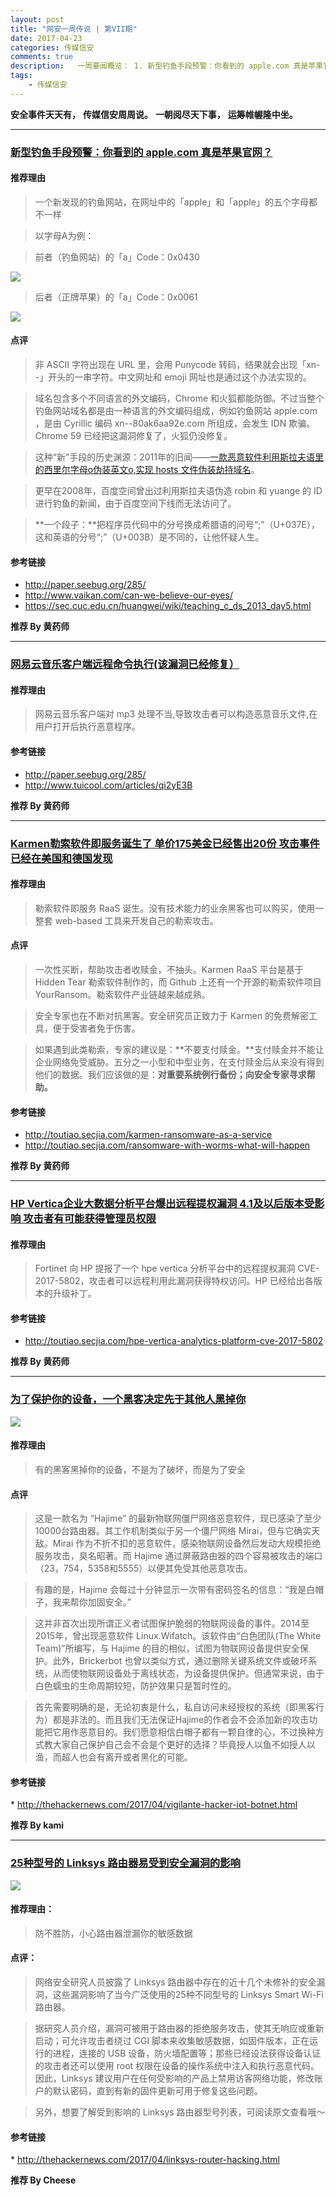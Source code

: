 ```yaml
---  
layout: post  
title: "网安一周传说 | 第VII期"
date: 2017-04-23
categories: 传媒信安    
comments: true
description:   一周要闻概览： 1. 新型钓鱼手段预警：你看到的 apple.com 真是苹果官网？ 2. 网易云音乐客户端远程命令执行(该漏洞已经修复） 3. Karmen勒索软件即服务诞生了，已在美国和德国发现攻击事件 4. HP Vertica企业大数据分析平台爆出远程提权漏洞 5. 为了保护你的设备，一个黑客决定先于其他人黑掉你 6. 25种型号的Linksys路由器易受到安全漏洞的影响
tags:
    - 传媒信安   
---  
```

**安全事件天天有，**
**传媒信安周周说。**
**一朝阅尽天下事，**
**运筹帷幄隆中坐。**

***

### [新型钓鱼手段预警：你看到的 аррӏе.com 真是苹果官网？](http://paper.seebug.org/285/)

#### 推荐理由
>一个新发现的钓鱼网站，在网址中的「аррӏе」和「apple」的五个字母都不一样

>以字母A为例：

>前者（钓鱼网站）的「а」Code：0x0430 

![](http://127.0.0.1:4000//resources/images/71.jpg) 


>后者（正牌苹果）的「a」Code：0x0061 


![](http://127.0.0.1:4000//resources/images/72.jpg) 


#### 点评
>非 ASCII 字符出现在 URL 里，会用 Punycode 转码，结果就会出现「xn--」开头的一串字符。中文网址和 emoji 网址也是通过这个办法实现的。

>域名包含多个不同语言的外文编码，Chrome 和火狐都能防御。不过当整个钓鱼网站域名都是由一种语言的外文编码组成，例如钓鱼网站 apple.com ，是由 Cyrillic 编码 xn--80ak6aa92e.com 所组成，会发生 IDN 欺骗。Chrome 59 已经把这漏洞修复了，火狐仍没修复。

>这种“新”手段的历史渊源：2011年的旧闻——[一款恶意软件利用斯拉夫语里的西里尔字母o伪装英文o,实现 hosts 文件伪装劫持域名](http://www.vaikan.com/can-we-believe-our-eyes/)。

>更早在2008年，百度空间曾出过利用斯拉夫语伪造 robin 和 yuange 的 ID 进行钓鱼的新闻，由于百度空间下线而无法访问了。

>**一个段子：**把程序员代码中的分号换成希腊语的问号“;”（U+037E），这和英语的分号“;”（U+003B）是不同的，让他怀疑人生。

#### 参考链接
* http://paper.seebug.org/285/
* http://www.vaikan.com/can-we-believe-our-eyes/
* https://sec.cuc.edu.cn/huangwei/wiki/teaching_c_ds_2013_day5.html

**推荐 By 黄药师**

***

### [网易云音乐客户端远程命令执行(该漏洞已经修复）](http://paper.seebug.org/285/)

#### 推荐理由
>网易云音乐客户端对 mp3 处理不当,导致攻击者可以构造恶意音乐文件,在用户打开后执行恶意程序。

#### 参考链接
* http://paper.seebug.org/285/
* http://www.tuicool.com/articles/qi2yE3B

**推荐 By 黄药师**

***

### [Karmen勒索软件即服务诞生了 单价175美金已经售出20份 攻击事件已经在美国和德国发现](http://toutiao.secjia.com/karmen-ransomware-as-a-service)

#### 推荐理由
>勒索软件即服务 RaaS 诞生。没有技术能力的业余黑客也可以购买，使用一整套 web-based 工具来开发自己的勒索攻击。

#### 点评
>一次性买断，帮助攻击者收赎金，不抽头。Karmen RaaS 平台是基于 Hidden Tear 勒索软件制作的，而 Github 上还有一个开源的勒索软件项目 YourRansom。勒索软件产业链越来越成熟。

>安全专家也在不断对抗黑客。安全研究员正致力于 Karmen 的免费解密工具，便于受害者免于伤害。

>如果遇到此类勒索，专家的建议是：**不要支付赎金。**支付赎金并不能让企业网络免受威胁。五分之一小型和中型业务，在支付赎金后从来没有得到他们的数据。我们应该做的是：**对重要系统例行备份；向安全专家寻求帮助。**

#### 参考链接
* http://toutiao.secjia.com/karmen-ransomware-as-a-service
* http://toutiao.secjia.com/ransomware-with-worms-what-will-happen

**推荐 By 黄药师**

***

### [HP Vertica企业大数据分析平台爆出远程提权漏洞 4.1及以后版本受影响 攻击者有可能获得管理员权限](http://toutiao.secjia.com/hpe-vertica-analytics-platform-cve-2017-5802)

#### 推荐理由
>Fortinet 向 HP 提报了一个 hpe vertica 分析平台中的远程提权漏洞 CVE-2017-5802，攻击者可以远程利用此漏洞获得特权访问。HP 已经给出各版本的升级补丁。

#### 参考链接
* http://toutiao.secjia.com/hpe-vertica-analytics-platform-cve-2017-5802

**推荐 By 黄药师**

***

### [为了保护你的设备，一个黑客决定先于其他人黑掉你](http://thehackernews.com/2017/04/vigilante-hacker-iot-botnet.html)


![](http://127.0.0.1:4000//resources/images/73.png) 

#### 推荐理由
>有的黑客黑掉你的设备，不是为了破坏，而是为了安全

#### 点评
>这是一款名为 “Hajime” 的最新物联网僵尸网络恶意软件，现已感染了至少10000台路由器。其工作机制类似于另一个僵尸网络 Mirai，但与它确实天敌。Mirai 作为不折不扣的恶意软件，感染物联网设备然后发动大规模拒绝服务攻击，臭名昭著。而 Hajime 通过屏蔽路由器的四个容易被攻击的端口（23，754，5358和5555）以便其免受其他恶意攻击。

>有趣的是，Hajime 会每过十分钟显示一次带有密码签名的信息：“我是白帽子，我来帮你加固安全。”

>这并非首次出现所谓正义者试图保护脆弱的物联网设备的事件。2014至2015年，曾出现恶意软件 Linux.Wifatch。该软件由“白色团队(The White Team)”所编写，与 Hajime 的目的相似，试图为物联网设备提供安全保护。此外，Brickerbot 也曾以类似方式，通过删除关键系统文件或破坏系统，从而使物联网设备处于离线状态，为设备提供保护。但通常来说，由于白色蠕虫的生命周期较短，防护效果只是暂时性的。

>首先需要明确的是，无论初衷是什么，私自访问未经授权的系统（即黑客行为）都是非法的。而且我们无法保证Hajime的作者会不会添加新的攻击功能把它用作恶意目的。我们愿意相信白帽子都有一颗自律的心，不过换种方式教大家自己保护自己会不会是个更好的选择？毕竟授人以鱼不如授人以渔，而超人也会有离开或者黑化的可能。

#### 参考链接
* http://thehackernews.com/2017/04/vigilante-hacker-iot-botnet.html

**推荐 By kami**

***

### [25种型号的 Linksys 路由器易受到安全漏洞的影响](http://thehackernews.com/2017/04/linksys-router-hacking.html)


![](http://127.0.0.1:4000//resources/images/74.png) 


#### 推荐理由：
>防不胜防，小心路由器泄漏你的敏感数据
 
#### 点评：
>网络安全研究人员披露了 Linksys 路由器中存在的近十几个未修补的安全漏洞，这些漏洞影响了当今广泛使用的25种不同型号的 Linksys Smart Wi-Fi 路由器。

>据研究人员介绍，漏洞可被用于路由器的拒绝服务攻击，使其无响应或重新启动；可允许攻击者绕过 CGI 脚本来收集敏感数据，如固件版本，正在运行的进程，连接的 USB 设备，防火墙配置等；那些已经设法获得设备认证的攻击者还可以使用 root 权限在设备的操作系统中注入和执行恶意代码。因此，Linksys 建议用户在任何受影响的产品上禁用访客网络功能，修改账户的默认密码，直到有新的固件更新可用于修复这些问题。

>另外，想要了解受到影响的 Linksys 路由器型号列表，可阅读原文查看哦～

#### 参考链接
* http://thehackernews.com/2017/04/linksys-router-hacking.html

**推荐 By Cheese**